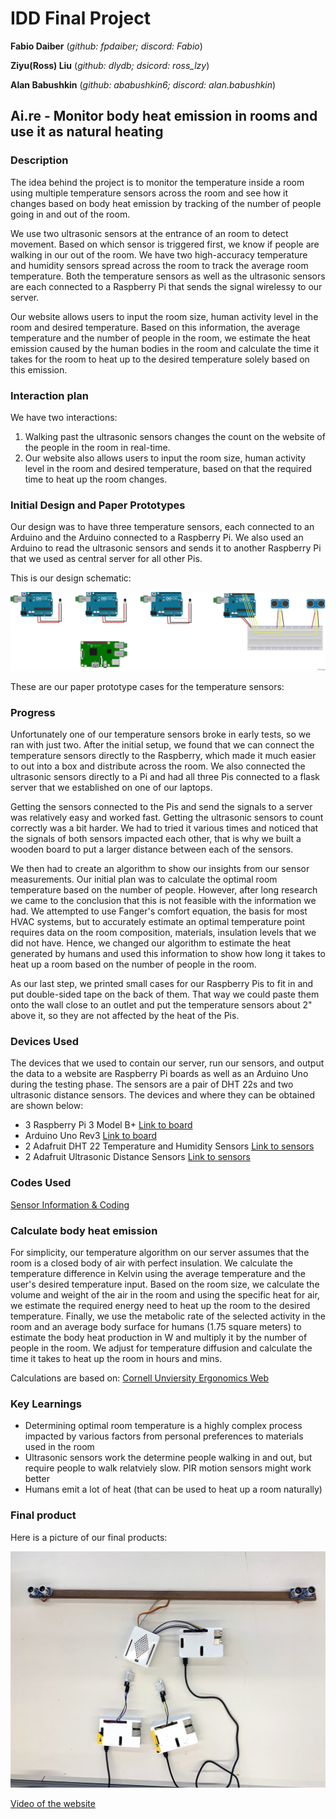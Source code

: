 # IDD Final Project

**Fabio Daiber** (*github: fpdaiber; discord: Fabio*)

**Ziyu(Ross) Liu** (*github: dlydb; dsicord: ross_lzy*)

**Alan Babushkin** (*github: ababushkin6; discord: alan.babushkin*)


## Ai.re - Monitor body heat emission in rooms and use it as natural heating

### Description

The idea behind the project is to monitor the temperature inside a room using multiple temperature sensors across the room and see how it changes based on body heat emission by tracking of the number of people going in and out of the room.

We use two ultrasonic sensors at the entrance of an room to detect movement. Based on which sensor is triggered first, we know if people are walking in our out of the room. We have two high-accuracy temperature and humidity sensors spread across the room to track the average room temperature. Both the temperature sensors as well as the ultrasonic sensors are each connected to a Raspberry Pi that sends the signal wirelessy to our server. 

Our website allows users to input the room size, human activity level in the room and desired temperature. Based on this information, the average temperature and the number of people in the room, we estimate the heat emission caused by the human bodies in the room and calculate the time it takes for the room to heat up to the desired temperature solely based on this emission.

### Interaction plan

We have two interactions: 

1) Walking past the ultrasonic sensors changes the count on the website of the people in the room in real-time. 
2) Our website also allows users to input the room size, human activity level in the room and desired temperature, based on that the required time to heat up the room changes.

### Initial Design and Paper Prototypes

Our design was to have three temperature sensors, each connected to an Arduino and the Arduino connected to a Raspberry Pi. We also used an Arduino to read the ultrasonic sensors and sends it to another Raspberry Pi that we used as central server for all other Pis. 

This is our design schematic: 

![Design Schematic](https://github.com/ababushkin6/IDD-Fall19-FinalProject/blob/master/DDID%20Final%20Project%20Prototype%20Schematic.png)

These are our paper prototype cases for the temperature sensors:

### Progress 

Unfortunately one of our temperature sensors broke in early tests, so we ran with just two. After the initial setup, we found that we can connect the temperature sensors directly to the Raspberry, which made it much easier to out into a box and distribute across the room. We also connected the ultrasonic sensors directly to a Pi and had all three Pis connected to a flask server that we established on one of our laptops. 

Getting the sensors connected to the Pis and send the signals to a server was relatively easy and worked fast. Getting the ultrasonic sensors to count correctly was a bit harder. We had to tried it various times and noticed that the signals of both sensors impacted each other, that is why we built a wooden board to put a larger distance between each of the sensors.

We then had to create an algorithm to show our insights from our sensor measurements. Our initial plan was to calculate the optimal room temperature based on the number of people. However, after long research we came to the conclusion that this is not feasible with the information we had. We attempted to use Fanger's comfort equation, the basis for most HVAC systems, but to accurately estimate an optimal temperature point requires data on the room composition, materials, insulation levels that we did not have. Hence, we changed our algorithm to estimate the heat generated by humans and used this information to show how long it takes to heat up a room based on the number of people in the room. 

As our last step, we printed small cases for our Raspberry Pis to fit in and put double-sided tape on the back of them. That way we could paste them onto the wall close to an outlet and put the temperature sensors about 2" above it, so they are not affected by the heat of the Pis.

### Devices Used 

The devices that we used to contain our server, run our sensors, and output the data to a website are Raspberry Pi boards as well as an Arduino Uno during the testing phase. The sensors are a pair of DHT 22s and two ultrasonic distance sensors. The devices and where they can be obtained are shown below:

* 3 Raspberry Pi 3 Model B+ [Link to board](https://www.raspberrypi.org/products/raspberry-pi-3-model-b-plus/)
* Arduino Uno Rev3 [Link to board](https://store.arduino.cc/usa/arduino-uno-rev3)
* 2 Adafruit DHT 22 Temperature and Humidity Sensors [Link to sensors](https://www.adafruit.com/product/393)
* 2 Adafruit Ultrasonic Distance Sensors [Link to sensors](https://www.adafruit.com/product/4007)

### Codes Used

[Sensor Information & Coding](https://github.com/ababushkin6/IDD-Fall19-FinalProject/tree/master/Sensors)


### Calculate body heat emission

For simplicity, our temperature algorithm on our server  assumes that the room is a closed body of air with perfect insulation. We calculate the temperature difference in Kelvin using the average temperature and the user's desired temperature input. Based on the room size, we calculate the volume and weight of the air in the room and using the specific heat for air, we estimate the required energy need to heat up the room to the desired temperature. Finally, we use the metabolic rate of the selected activity in the room and an average body surface for humans (1.75 square meters) to estimate the body heat production in W and multiply it by the number of people in the room. We adjust for temperature diffusion and calculate the time it takes to heat up the room in hours and mins.

Calculations are based on: [Cornell Unviersity Ergonomics Web](http://ergo.human.cornell.edu/studentdownloads/DEA3500notes/Thermal/thcondnotes.html)


### Key Learnings

* Determining optimal room temperature is a highly complex process impacted by various factors from personal preferences to materials used in the room
* Ultrasonic sensors work the determine people walking in and out, but require people to walk relatviely slow. PIR motion sensors might work better
* Humans emit a lot of heat (that can be used to heat up a room naturally)


### Final product

Here is a picture of our final products:

![alt text](https://github.com/ababushkin6/IDD-Fall19-FinalProject/blob/master/IMG_2825%202.jpg)

[Video of the website](https://drive.google.com/open?id=1w4Owynh2kB8nk3H762CxsLngoVftQoUo)

